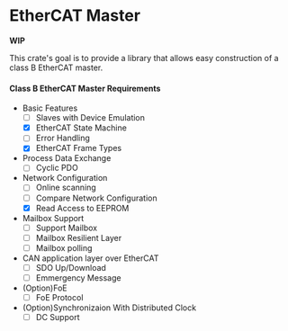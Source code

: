 # EtherCAT Master
**WIP**

This crate's goal is to provide a library that allows easy construction of a class B EtherCAT master.

#### Class B EtherCAT Master Requirements
- Basic Features
  - [ ] Slaves with Device Emulation
  - [x] EtherCAT State Machine
  - [ ] Error Handling
  - [x] EtherCAT Frame Types
- Process Data Exchange
  - [ ] Cyclic PDO
- Network Configuration
  - [ ] Online scanning
  - [ ] Compare Network Configuration
  - [x] Read Access to EEPROM
- Mailbox Support
  - [ ] Support Mailbox
  - [ ] Mailbox Resilient Layer
  - [ ] Mailbox polling
- CAN application layer over EtherCAT
  - [ ] SDO Up/Download
  - [ ] Emmergency Message
- (Option)FoE
  - [ ] FoE Protocol
- (Option)Synchronizaion With Distributed Clock
  - [ ] DC Support
